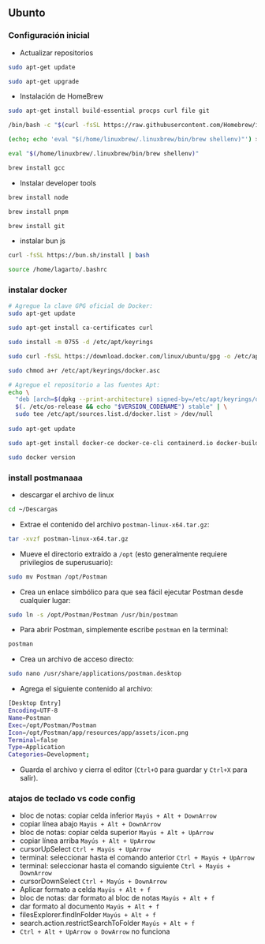 
## Ubunto 

### Configuración inicial
- Actualizar repositorios

```bash
sudo apt-get update
```
```bash
sudo apt-get upgrade
```
- Instalación de HomeBrew
```bash
sudo apt-get install build-essential procps curl file git
```
```bash
/bin/bash -c "$(curl -fsSL https://raw.githubusercontent.com/Homebrew/install/HEAD/install.sh)"
```

```bash
(echo; echo 'eval "$(/home/linuxbrew/.linuxbrew/bin/brew shellenv)"') >> /home/lagarto/.bashrc
```
```bash
eval "$(/home/linuxbrew/.linuxbrew/bin/brew shellenv)"
```
```bash
brew install gcc
```
- Instalar developer tools
```bash
brew install node
```
```bash
brew install pnpm
```
```bash
brew install git
```

- instalar bun js
```bash
curl -fsSL https://bun.sh/install | bash
```
```bash
source /home/lagarto/.bashrc
```
### instalar docker
```bash
# Agregue la clave GPG oficial de Docker:
sudo apt-get update

sudo apt-get install ca-certificates curl

sudo install -m 0755 -d /etc/apt/keyrings

sudo curl -fsSL https://download.docker.com/linux/ubuntu/gpg -o /etc/apt/keyrings/docker.asc

sudo chmod a+r /etc/apt/keyrings/docker.asc

# Agregue el repositorio a las fuentes Apt:
echo \
  "deb [arch=$(dpkg --print-architecture) signed-by=/etc/apt/keyrings/docker.asc] https://download.docker.com/linux/ubuntu \
  $(. /etc/os-release && echo "$VERSION_CODENAME") stable" | \
  sudo tee /etc/apt/sources.list.d/docker.list > /dev/null
  
sudo apt-get update
```

```bash
sudo apt-get install docker-ce docker-ce-cli containerd.io docker-buildx-plugin docker-compose-plugin

sudo docker version
```
### install postmanaaa
- descargar el archivo de linux
```bash
cd ~/Descargas
```
- Extrae el contenido del archivo `postman-linux-x64.tar.gz`:
```bash
tar -xvzf postman-linux-x64.tar.gz
```
- Mueve el directorio extraído a `/opt` (esto generalmente requiere privilegios de superusuario):
```bash
sudo mv Postman /opt/Postman
```
- Crea un enlace simbólico para que sea fácil ejecutar Postman desde cualquier lugar:
```bash
sudo ln -s /opt/Postman/Postman /usr/bin/postman
```
- Para abrir Postman, simplemente escribe `postman` en la terminal:
```bash
postman
```
- Crea un archivo de acceso directo:
```bash
sudo nano /usr/share/applications/postman.desktop
```
- Agrega el siguiente contenido al archivo:
```bash
[Desktop Entry]
Encoding=UTF-8
Name=Postman
Exec=/opt/Postman/Postman
Icon=/opt/Postman/app/resources/app/assets/icon.png
Terminal=false
Type=Application
Categories=Development;
```
- Guarda el archivo y cierra el editor (`Ctrl+O` para guardar y `Ctrl+X` para salir).
### atajos de teclado vs code config

- bloc de notas: copiar celda inferior  `Mayús + Alt + DownArrow`
- copiar línea abajo `Mayús + Alt + DownArrow`
- bloc de notas: copiar celda superior `Mayús + Alt + UpArrow`
- copiar línea arriba `Mayús + Alt + UpArrow`
- cursorUpSelect `Ctrl + Mayús + UpArrow`
- terminal: seleccionar hasta el comando anterior `Ctrl + Mayús + UpArrow`
- terminal: seleccionar hasta el comando siguiente `Ctrl + Mayús + DownArrow`
- cursorDownSelect `Ctrl + Mayús + DownArrow`
- Aplicar formato a celda `Mayús + Alt + f`
- bloc de notas: dar formato al bloc de notas `Mayús + Alt + f`
- dar formato al documento `Mayús + Alt + f`
- filesExplorer.findInFolder `Mayús + Alt + f`
- search.action.restrictSearchToFolder `Mayús + Alt + f`
- `Ctrl + Alt + UpArrow o DowArrow` no funciona
